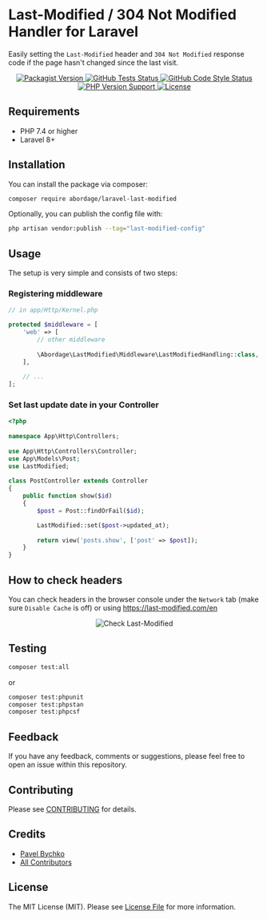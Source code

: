 # Last-Modified / 304 Not Modified Handler for Laravel

Easily setting the `Last-Modified` header and `304 Not Modified` response code if the page hasn't changed since the last visit.

[//]: # (<p style="text-align: center;" align="center">)

[//]: # (    <img alt="Laravel Last-Modified" src="https://github.com/abordage/laravel-last-modified/blob/master/docs/images/abordage-laravel-last-modified-cover-rounded.png?raw=true">)

[//]: # (</p>)


<p style="text-align: center;" align="center">

<a href="https://packagist.org/packages/abordage/laravel-last-modified" title="Packagist version">
    <img alt="Packagist Version" src="https://img.shields.io/packagist/v/abordage/laravel-last-modified">
</a>

<a href="https://github.com/abordage/laravel-last-modified/actions/workflows/tests.yml" title="GitHub Tests Status">
    <img alt="GitHub Tests Status" src="https://img.shields.io/github/workflow/status/abordage/laravel-last-modified/Tests?label=tests">
</a>

<a href="https://github.com/abordage/laravel-last-modified/actions/workflows/php-cs-fixer.yml" title="GitHub Code Style Status">
    <img alt="GitHub Code Style Status" src="https://img.shields.io/github/workflow/status/abordage/laravel-last-modified/PHP%20CS%20Fixer?label=code%20style">
</a>

<a href="https://www.php.net/" title="PHP version">
    <img alt="PHP Version Support" src="https://img.shields.io/packagist/php-v/abordage/laravel-last-modified">
</a>

<a href="https://github.com/abordage/laravel-last-modified/blob/master/LICENSE.md" title="License">
    <img alt="License" src="https://img.shields.io/github/license/abordage/laravel-last-modified">
</a>

</p>


## Requirements
- PHP 7.4 or higher
- Laravel 8+

## Installation

You can install the package via composer:

```bash
composer require abordage/laravel-last-modified
```

Optionally, you can publish the config file with:

```bash
php artisan vendor:publish --tag="last-modified-config"
```
## Usage
The setup is very simple and consists of two steps:

### Registering middleware

```php
// in app/Http/Kernel.php

protected $middleware = [
    'web' => [
        // other middleware
        
        \Abordage\LastModified\Middleware\LastModifiedHandling::class,
    ],
    
    // ...
];
```

### Set last update date in your Controller

```php
<?php
 
namespace App\Http\Controllers;
 
use App\Http\Controllers\Controller;
use App\Models\Post;
use LastModified;
 
class PostController extends Controller
{
    public function show($id)
    {
        $post = Post::findOrFail($id);

        LastModified::set($post->updated_at);
        
        return view('posts.show', ['post' => $post]);
    }
}
```

## How to check headers

You can check headers in the browser console under the `Network` tab (make sure `Disable Cache` is off) 
or using https://last-modified.com/en

<p style="text-align: center;" align="center">
    <img alt="Check Last-Modified" src="https://github.com/abordage/laravel-last-modified/blob/master/docs/images/check-last-modified-rounded.png?raw=true">
</p>

## Testing

```bash
composer test:all
```

or

```bash
composer test:phpunit
composer test:phpstan
composer test:phpcsf
```

## Feedback

If you have any feedback, comments or suggestions, please feel free to open an issue within this repository.

## Contributing

Please see [CONTRIBUTING](https://github.com/abordage/.github/blob/master/CONTRIBUTING.md) for details.

## Credits

- [Pavel Bychko](https://github.com/abordage)
- [All Contributors](https://github.com/abordage/laravel-last-modified/graphs/contributors)

## License

The MIT License (MIT). Please see [License File](LICENSE.md) for more information.
